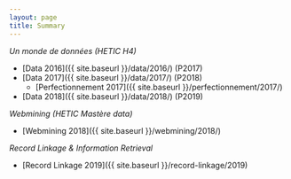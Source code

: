 ```yaml
---
layout: page
title: Summary
---
```


*Un monde de données (HETIC H4)*

* [Data 2016]({{ site.baseurl }}/data/2016/) (P2017)
* [Data 2017]({{ site.baseurl }}/data/2017/) (P2018)
  * [Perfectionnement 2017]({{ site.baseurl }}/perfectionnement/2017/)
* [Data 2018]({{ site.baseurl }}/data/2018/) (P2019)

*Webmining (HETIC Mastère data)*

* [Webmining 2018]({{ site.baseurl }}/webmining/2018/)

*Record Linkage & Information Retrieval*

* [Record Linkage 2019]({{ site.baseurl }}/record-linkage/2019)
